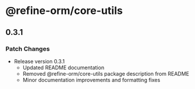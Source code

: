 # @refine-orm/core-utils

## 0.3.1

### Patch Changes

- Release version 0.3.1
  - Updated README documentation
  - Removed @refine-orm/core-utils package description from README
  - Minor documentation improvements and formatting fixes
